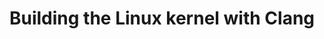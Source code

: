 ---
categories:
- bkk19
description: '> Linaro has been building on KernelCI to handle continuous integration
  of the Linux kernel with multiple different compilers and compiler versions. This
  is used for catching regressions upstream in the Linux kernel and LLVM code bases.
  This helps ensure that Android and ChromeOS can reliably ship LTS branches of the
  kernel built with Clang. Come learn more about building Linux kernels with Clang,
  and how Linaro is helping enable this work via KernelCI.'
future_image:
  featured: 'true'
  path: /assets/images/featured-images/bkk19/BKK19-108.png
session_attendee_num: '4'
session_id: BKK19-108
session_room: Session Room 1 (Lotus 1-2)
session_slot:
  end_time: '2019-04-01 15:25:00'
  start_time: '2019-04-01 15:00:00'
session_speakers:
- speaker_bio: Nick Desaulniers is a software engineer at Google working on compiling
    the Linux Kernel with Clang (and LLVM).<br><br>Nick has previously worked on TensorFlow’s
    Accelerated Linear Algebra (XLA) JIT compiler for Tensor Processing Units (TPUs),
    and the Linux kernel for the Nexus and Pixel phones while at Google.<br><br>Nick
    also hacked on open source projects like Firefox, Firefox OS, Emscripten, and
    Rust at Mozilla.<br><br>Contributing to Open Source software and an accessible
    Internet for all are some of the things that Nick is most passionate about.
  speaker_company: ''
  speaker_image: /assets/images/speakers/bkk19/NickDesaulniers.jpg
  speaker_location: ''
  speaker_name: Nick Desaulniers
  speaker_position: Google Software Engineer
  speaker_username: ndesaulniers
- speaker_bio: ''
  speaker_company: ''
  speaker_image: /assets/images/speakers/bkk19/placeholder.png
  speaker_location: ''
  speaker_name: Tri Vo
  speaker_position: ''
  speaker_username: trong
session_track: Linux Kernel
tag: session
tags:
- Android
- Open Source Development
- Linux Kernel
- Validation and CI
title: Building the Linux kernel with Clang
---
